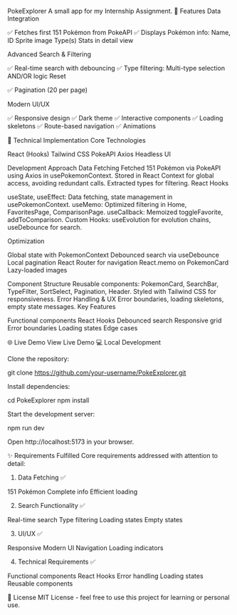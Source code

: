PokeExplorer
A small app for my Internship Assignment.
🌟 Features
Data Integration

✅ Fetches first 151 Pokémon from PokeAPI
✅ Displays Pokémon info:
Name, ID
Sprite image
Type(s)
Stats in detail view



Advanced Search & Filtering

✅ Real-time search with debouncing
✅ Type filtering:
Multi-type selection
AND/OR logic
Reset


✅ Pagination (20 per page)

Modern UI/UX

✅ Responsive design
✅ Dark theme
✅ Interactive components
✅ Loading skeletons
✅ Route-based navigation
✅ Animations

🚀 Technical Implementation
Core Technologies

React (Hooks)
Tailwind CSS
PokeAPI
Axios
Headless UI

Development Approach
Data Fetching
Fetched 151 Pokémon via PokeAPI using Axios in usePokemonContext. Stored in React Context for global access, avoiding redundant calls. Extracted types for filtering.
React Hooks

useState, useEffect: Data fetching, state management in usePokemonContext.
useMemo: Optimized filtering in Home, FavoritesPage, ComparisonPage.
useCallback: Memoized toggleFavorite, addToComparison.
Custom Hooks: useEvolution for evolution chains, useDebounce for search.

Optimization

Global state with PokemonContext
Debounced search via useDebounce
Local pagination
React Router for navigation
React.memo on PokemonCard
Lazy-loaded images

Component Structure
Reusable components: PokemonCard, SearchBar, TypeFilter, SortSelect, Pagination, Header. Styled with Tailwind CSS for responsiveness.
Error Handling & UX
Error boundaries, loading skeletons, empty state messages.
Key Features

Functional components
React Hooks
Debounced search
Responsive grid
Error boundaries
Loading states
Edge cases

🌐 Live Demo
View Live Demo
💻 Local Development

Clone the repository:

git clone https://github.com/your-username/PokeExplorer.git


Install dependencies:

cd PokeExplorer
npm install


Start the development server:

npm run dev


Open http://localhost:5173 in your browser.

✨ Requirements Fulfilled
Core requirements addressed with attention to detail:
1. Data Fetching ✅

 151 Pokémon
 Complete info
 Efficient loading

2. Search Functionality ✅

 Real-time search
 Type filtering
 Loading states
 Empty states

3. UI/UX ✅

 Responsive
 Modern UI
 Navigation
 Loading indicators

4. Technical Requirements ✅

 Functional components
 React Hooks
 Error handling
 Loading states
 Reusable components

📝 License
MIT License - feel free to use this project for learning or personal use.

